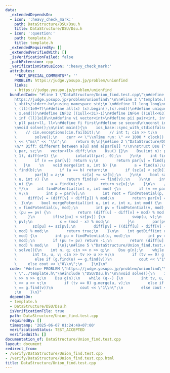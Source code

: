 ```yaml
---
data:
  _extendedDependsOn:
  - icon: ':heavy_check_mark:'
    path: DataStructure/DSU/Dsu.h
    title: DataStructure/DSU/Dsu.h
  - icon: ':question:'
    path: template.h
    title: template.h
  _extendedRequiredBy: []
  _extendedVerifiedWith: []
  _isVerificationFailed: false
  _pathExtension: cpp
  _verificationStatusIcon: ':heavy_check_mark:'
  attributes:
    '*NOT_SPECIAL_COMMENTS*': ''
    PROBLEM: https://judge.yosupo.jp/problem/unionfind
    links:
    - https://judge.yosupo.jp/problem/unionfind
  bundledCode: "#line 1 \"DataStructure/Union_find.test.cpp\"\n#define PROBLEM \"\
    https://judge.yosupo.jp/problem/unionfind\"\n\n#line 2 \"template.h\"\n\n#include\
    \ <bits/stdc++.h>\nusing namespace std;\n \n#define ll long long\n#define MOD\
    \ (ll)(1e9+7)\n#define all(x) (x).begin(),(x).end()\n#define unique(x) x.erase(unique(all(x)),\
    \ x.end())\n#define INF32 ((1ull<<31)-1)\n#define INF64 ((1ull<<63)-1)\n#define\
    \ inf (ll)1e18\n\n#define vi vector<int>\n#define pii pair<int, int>\n#define\
    \ pll pair<ll, ll>\n#define fi first\n#define se second\n\nconst int mod = 998244353;\n\
    \nvoid solve();\n\nint main(){\n    ios_base::sync_with_stdio(false);cin.tie(NULL);\n\
    \    // cin.exceptions(cin.failbit);\n    // int t; cin >> t;\n    // while(t--)\n\
    \        solve();\n    cerr << \"\\nTime run: \" << 1000 * clock() / CLOCKS_PER_SEC\
    \ << \"ms\" << '\\n';\n    return 0;\n}\n#line 2 \"DataStructure/DSU/Dsu.h\"\n\
    \n/* Diff: different between a[u] and a[par[u]] */\n\nstruct Dsu {\n    vector<int>\
    \ par, sz;\n    vector<ll> diff;\n\n    Dsu() {}\n    Dsu(int n): par(n+1), sz(n+1,\
    \ 1), diff(n+1) {\n        iota(all(par), 0);\n    }\n\n    int find(int v) {\n\
    \        if (v == par[v]) return v;\n        return par[v] = find(par[v]);\n \
    \   }\n    \n    void merge(int a, int b) {\n        a = find(a);\n        b =\
    \ find(b);\n        if (a == b) return;\n        if (sz[a] < sz[b]) swap(a, b);\n\
    \        par[b] = a;\n        sz[a] += sz[b];\n    }\n\n    bool same_component(int\
    \ u, int v) {\n        return find(u) == find(v);\n    }\n\n    int component_size(int\
    \ u) {\n        u = find(u);\n        return sz[u];\n    }\n\n    /* https://judge.yosupo.jp/problem/unionfind_with_potential\
    \ */\n    int findPotential(int v, int mod) {\n        if (v == par[v]) return\
    \ v;\n        int p = par[v];\n        int root = findPotential(p, mod);\n   \
    \     diff[v] = (diff[v] + diff[p]) % mod;\n        return par[v] = root;\n  \
    \  }\n\n    bool mergePotential(int u, int v, int x, int mod) {\n        int pu\
    \ = findPotential(u, mod);\n        int pv = findPotential(v, mod);\n        if\
    \ (pu == pv) {\n            return (diff[u] - diff[v] + mod) % mod == x;\n   \
    \     }\n        if(sz[pu] < sz[pv]) {\n            swap(u, v);\n            swap(pu,\
    \ pv);\n            x = (mod - x) % mod;\n        }\n        par[pv] = pu;\n \
    \       sz[pu] += sz[pv];\n        diff[pv] = ((diff[u] - diff[v] - x) % mod +\
    \ mod) % mod;\n        return true;\n    }\n\n    int getDiff(int u, int v, int\
    \ mod) {\n        int pu = findPotential(u, mod);\n        int pv = findPotential(v,\
    \ mod);\n        if (pu != pv) return -1;\n        return (diff[u] - diff[v] +\
    \ mod) % mod;\n    }\n};\n#line 5 \"DataStructure/Union_find.test.cpp\"\n\nvoid\
    \ solve(){\n    int n, q; cin >> n >> q;\n    Dsu g(n);\n    while (q--) {\n \
    \       int tv, u, v; cin >> tv >> u >> v;\n        if (tv == 0) g.merge(u, v);\n\
    \        else if (g.find(u) == g.find(v))\n            cout << \"1\\n\";\n   \
    \     else cout << \"0\\n\";\n    }\n}\n"
  code: "#define PROBLEM \"https://judge.yosupo.jp/problem/unionfind\"\n\n#include\
    \ \"../template.h\"\n#include \"DSU/Dsu.h\"\n\nvoid solve(){\n    int n, q; cin\
    \ >> n >> q;\n    Dsu g(n);\n    while (q--) {\n        int tv, u, v; cin >> tv\
    \ >> u >> v;\n        if (tv == 0) g.merge(u, v);\n        else if (g.find(u)\
    \ == g.find(v))\n            cout << \"1\\n\";\n        else cout << \"0\\n\"\
    ;\n    }\n}"
  dependsOn:
  - template.h
  - DataStructure/DSU/Dsu.h
  isVerificationFile: true
  path: DataStructure/Union_find.test.cpp
  requiredBy: []
  timestamp: '2025-06-07 01:24:49+07:00'
  verificationStatus: TEST_ACCEPTED
  verifiedWith: []
documentation_of: DataStructure/Union_find.test.cpp
layout: document
redirect_from:
- /verify/DataStructure/Union_find.test.cpp
- /verify/DataStructure/Union_find.test.cpp.html
title: DataStructure/Union_find.test.cpp
---
```

